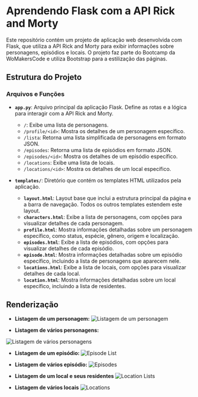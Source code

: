 
# Aprendendo Flask com a API Rick and Morty

Este repositório contém um projeto de aplicação web desenvolvida com Flask, que utiliza a API Rick and Morty para exibir informações sobre personagens, episódios e locais. O projeto faz parte do Bootcamp da WoMakersCode e utiliza Bootstrap para a estilização das páginas.

## Estrutura do Projeto

### Arquivos e Funções

- **`app.py`**: Arquivo principal da aplicação Flask. Define as rotas e a lógica para interagir com a API Rick and Morty.
  - `/`: Exibe uma lista de personagens.
  - `/profile/<id>`: Mostra os detalhes de um personagem específico.
  - `/lista`: Retorna uma lista simplificada de personagens em formato JSON.
  - `/episodes`: Retorna uma lista de episódios em formato JSON.
  - `/episodes/<id>`: Mostra os detalhes de um episódio específico.
  - `/locations`: Exibe uma lista de locais.
  - `/locations/<id>`: Mostra os detalhes de um local específico.

- **`templates/`**: Diretório que contém os templates HTML utilizados pela aplicação.
  - **`layout.html`**: Layout base que inclui a estrutura principal da página e a barra de navegação. Todos os outros templates estendem este layout.
  - **`characters.html`**: Exibe a lista de personagens, com opções para visualizar detalhes de cada personagem.
  - **`profile.html`**: Mostra informações detalhadas sobre um personagem específico, como status, espécie, gênero, origem e localização.
  - **`episodes.html`**: Exibe a lista de episódios, com opções para visualizar detalhes de cada episódio.
  - **`episode.html`**: Mostra informações detalhadas sobre um episódio específico, incluindo a lista de personagens que aparecem nele.
  - **`locations.html`**: Exibe a lista de locais, com opções para visualizar detalhes de cada local.
  - **`location.html`**: Mostra informações detalhadas sobre um local específico, incluindo a lista de residentes.


## Renderização 
- **Listagem de um personagem:**
![Listagem de um personagem](https://i.postimg.cc/zD7KsZsF/1.png)

- **Listagem de vários personagens:**

![Listagem de vários personagens](https://i.postimg.cc/W3wnhDhd/2.png)

- **Listagem de um episódio:**
![Episode List](https://i.postimg.cc/VL9WXnf5/episode-list.png)

- **Listagem de vários episódio:**
![Episodes](https://i.postimg.cc/HkB0hm7g/episodes.png)

- **Listagem de um local e seus residentes**
![Location Lists](https://i.postimg.cc/MGH0kLyj/location-lists.png)

- **Listagem de vários locais**
![Locations](https://i.postimg.cc/CK2Gw4Nr/locations.png)
